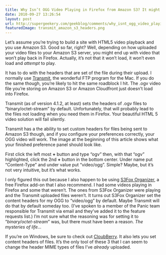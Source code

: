 ```yaml
---
title: Why Isn’t OGG Video Playing in Firefox from Amazon S3? It might be all in your headers.
date: 2010-09-27 13:26:54
layout: post
url: http://supergeekery.com/geekblog/comments/why_isnt_ogg_video_playing_in_firefox_from_amazon_s3
featuredImage: transmit_amazon_s3_headers.png
---
```

Let’s assume you’re trying to build a site with HTML5 video playback and you use Amazon S3\. Good so far, right? Well, depending on how uploaded your video files to your Amazon S3 server, you might end up with video that won’t play back in Firefox. Actually, it’s not that it won’t load, it won’t even load and _attempt_ to play.

It has to do with the headers that are set of the file during their upload. I normally use [Transmit](http://www.panic.com/transmit/ "Learn about Transmit"), the wonderful FTP program for the Mac. If you do the same though, you’re likely to hit the same roadblock I hit. The .ogv video file you’re storing on Amazon S3 or Amazon Cloudfront just doesn’t load into Firefox.

Transmit (as of version 4.1.2, at least) sets the headers of .ogv files to “binary/octet-stream” by default. Unfortunately, that will probably lead to the files not loading when you need them in Firefox. Your beautiful HTML 5 video solution will fail silently.

Transmit has a the ability to set custom headers for files being sent to Amazon S3 though, and if you configure your preferences correctly, your OGG video will work. The image at the beginning of this article shows what your finished preference panel should look like.

First click the left most **+** button and type “ogv” then, with that “ogv” highlighted, click the 2nd **+** button in the bottom center. Under name put “Content-Type” and under value put “video/ogg”. Simple? Maybe, but it’s not very intuitive, but it’s what works.

I only figured this out because I also happen to be using [S3Fox Organizer](http://www.s3fox.net/ "Learn about S3Fox Organizer"), a free Firefox add-on that I also recommend. I had some videos playing in Firefox and some that weren’t. The ones from S3Fox Organizer were playing and the Transmit uploaded files weren’t. It turns out S3Fox Organizer set the content headers for my OGG to “video/ogg” by default. Maybe Transmit will do that by default someday too. (I’ve spoken to a member of the Panic team responsible for Transmit via email and they’ve added it to the feature requests list.) I’m not sure what the reasoning was for setting it to “_binary/octet-stream_” was, but there must have been a reason. _The mysteries of life…_

If you’re on Windows, be sure to check out [CloubBerry](http://www.cloudberrylab.com/default.aspx?page=cloudberry-explorer-amazon-s3 "Learn about CloudBerry"). It also lets you set content headers of files. It’s the only tool of these 3 that I can seem to change the header MIME types of files I’ve _already_ uploaded.
